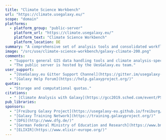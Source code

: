 ```yaml
---
title: "Climate Science Workbench"
url: "https://climate.usegalaxy.eu/"
scope: "domain"
platforms:
  - platform_group: "public-server"
    platform_url: "https://climate.usegalaxy.eu/"
    platform_text: "Climate Science Workbench"
    platform_location: DE
summary: "A comprehensive set of analysis tools and consolidated workflows for climate analysis and visualisation"
image: "/src/use/climate-science-workbench/galaxy-climate-200.png"
comments:
  - "Supports general GIS data handling tools and climate analysis-specific tools"
  - "The public server is hosted by the UesGalaxy.eu team."
user_support:
  - "[UseGalaxy.eu Gitter Support Channel](https://gitter.im/usegalaxy-eu/Lobby)"
  - "[Galaxy Help Forum](https://help.galaxyproject.org/)"
quotas:
  - "Storage and computational quotas."
citations:
  - " [Climate Analysis with Galaxy](https://gcc2019.sched.com/event/PSGY/climate-analysis-with-galaxy), by [Anne Fouilloux](https://www.mn.uio.no/geo/english/people/adm/annefou/), Kirstin Krüger, Jean Iaquinta, and presented at GCC2019."
pub_libraries:
sponsors:
  - "[Freiburg Galaxy Project](https://usegalaxy-eu.github.io/freiburg/)"
  - "[Galaxy Training Network](https://training.galaxyproject.org/)"
  - "[DFG](http://www.dfg.de/)"
  - "[German Federal Ministry of Education and Research](https://www.bmbf.de/)"
  - "[ELIXIR](https://www.elixir-europe.org/)"
---
```

